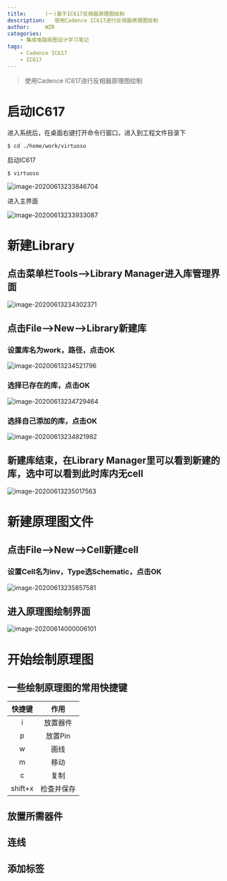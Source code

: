 ```yaml
---
title:      (一)基于IC617反相器原理图绘制
description:   使用Cadence IC617进行反相器原理图绘制
author:     WZR
categories:
    - 集成电路版图设计学习笔记
tags:
    - Cadence IC617
    - IC617
---
```


>使用Cadence IC617进行反相器原理图绘制
>

<!-- more -->



# 启动IC617

进入系统后，在桌面右键打开命令行窗口，进入到工程文件目录下

	$ cd ./home/work/virtuoso

启动IC617

	$ virtuoso

![image-20200613233846704](https://gitee.com/wziru/BlogPicGo/raw/master/img/20200613233846.png)

进入主界面

![image-20200613233933087](https://gitee.com/wziru/BlogPicGo/raw/master/img/20200613233933.png)

# 新建Library

## 点击菜单栏Tools-->Library Manager进入库管理界面

![image-20200613234302371](https://gitee.com/wziru/BlogPicGo/raw/master/img/20200613234302.png)

## 点击File-->New-->Library新建库

### 设置库名为work，路径，点击OK

![image-20200613234521796](https://gitee.com/wziru/BlogPicGo/raw/master/img/20200613234521.png)

### 选择已存在的库，点击OK

![image-20200613234729464](https://gitee.com/wziru/BlogPicGo/raw/master/img/20200613234729.png)

### 选择自己添加的库，点击OK

![image-20200613234821982](https://gitee.com/wziru/BlogPicGo/raw/master/img/20200613234822.png)

## 新建库结束，在Library Manager里可以看到新建的库，选中可以看到此时库内无cell

![image-20200613235017563](https://gitee.com/wziru/BlogPicGo/raw/master/img/20200613235017.png)



# 新建原理图文件

## 点击File-->New-->Cell新建cell

### 设置Cell名为inv，Type选Schematic，点击OK

![image-20200613235857581](https://gitee.com/wziru/BlogPicGo/raw/master/img/20200613235857.png)



## 进入原理图绘制界面

![image-20200614000006101](https://gitee.com/wziru/BlogPicGo/raw/master/img/20200614000006.png)

# 开始绘制原理图

## 一些绘制原理图的常用快捷键

| 快捷键  |    作用    |
| :-----: | :--------: |
|    i    |  放置器件  |
|    p    |  放置Pin   |
|    w    |    画线    |
|    m    |    移动    |
|    c    |    复制    |
| shift+x | 检查并保存 |

## 放置所需器件

##  连线

## 添加标签

